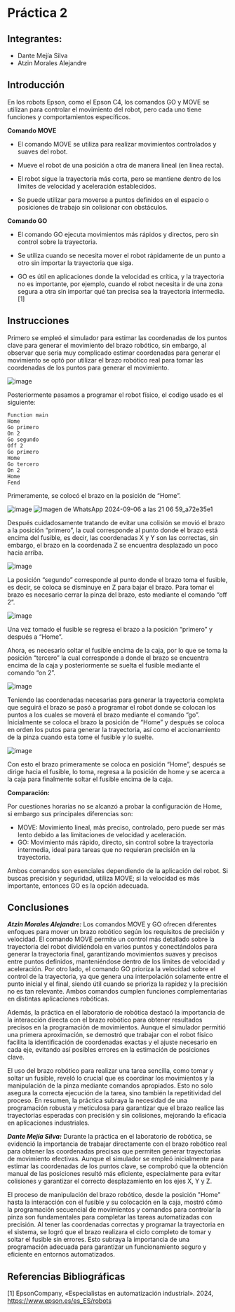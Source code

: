 # Práctica 2
<p align="justify">

## Integrantes:
- Dante Mejía Silva
- Atzin Morales Alejandre

## Introducción
En los robots Epson, como el Epson C4, los comandos GO y MOVE se utilizan para controlar el movimiento del robot, pero cada uno tiene funciones y comportamientos específicos.

**Comando MOVE**
- El comando MOVE se utiliza para realizar movimientos controlados y suaves del robot.

- Mueve el robot de una posición a otra de manera lineal (en línea recta).

- El robot sigue la trayectoria más corta, pero se mantiene dentro de los límites de velocidad y aceleración establecidos.

- Se puede utilizar para moverse a puntos definidos en el espacio o posiciones de trabajo sin colisionar con obstáculos.

**Comando GO**
- El comando GO ejecuta movimientos más rápidos y directos, pero sin control sobre la trayectoria.

- Se utiliza cuando se necesita mover el robot rápidamente de un punto a otro sin importar la trayectoria que siga.

- GO es útil en aplicaciones donde la velocidad es crítica, y la trayectoria no es importante, por ejemplo, cuando el robot necesita ir de una zona segura a otra sin importar qué tan precisa sea la trayectoria intermedia. [1]

## Instrucciones
Primero se empleó el simulador para estimar las coordenadas de los puntos clave para generar el movimiento del brazo robótico, sin embargo, al observar que sería muy complicado estimar coordenadas para generar el movimiento se optó por utilizar el brazo robótico real para tomar las coordenadas de los puntos para generar el movimiento.

![image](https://github.com/user-attachments/assets/70d517ff-50a3-42ec-8dd3-524b8f3317e8)

Posteriormente pasamos a programar el robot físico, el codigo usado es el siguiente:
```
Function main
Home
Go primero
On 2
Go segundo
Off 2
Go primero
Home
Go tercero
On 2
Home
Fend
```
Primeramente, se colocó el brazo en la posición de “Home”.

![image](https://github.com/user-attachments/assets/a9802f0f-37f8-452f-9dea-7b1c052624fb)
![Imagen de WhatsApp 2024-09-06 a las 21 06 59_a72e35e1](https://github.com/user-attachments/assets/cfe62f50-e5b8-4858-9d20-5329b783c333)

Después cuidadosamente tratando de evitar una colisión se movió el brazo a la posición “primero”, la cual corresponde al punto donde el brazo está encima del fusible, es decir, las coordenadas X y Y son las correctas, sin embargo, el brazo en la coordenada Z se encuentra desplazado un poco hacia arriba.

![image](https://github.com/user-attachments/assets/875c6652-5476-442f-8070-d74bd59e48bc)

La posición “segundo” corresponde al punto donde el brazo toma el fusible, es decir, se coloca se disminuye en Z para bajar el brazo. Para tomar el brazo es necesario cerrar la pinza del brazo, esto mediante el comando “off 2”.

![image](https://github.com/user-attachments/assets/ebf394fe-d91f-442f-b0b0-a1cd8caa1bc5)

Una vez tomado el fusible se regresa el brazo a la posición “primero” y después a “Home”.

Ahora, es necesario soltar el fusible encima de la caja, por lo que se toma la posición “tercero” la cual corresponde a donde el brazo se encuentra encima de la caja y posteriormente se suelta el fusible mediante el comando “on 2”.

![image](https://github.com/user-attachments/assets/97e77880-f3ab-4ce7-af2f-9f4b6c5daf91)

Teniendo las coordenadas necesarias para generar la trayectoria completa que seguirá el brazo se pasó a programar el robot donde se colocan los puntos a los cuales se moverá el brazo mediante el comando “go”. Inicialmente se coloca el brazo la posición de “Home” y después se coloca en orden los putos para generar la trayectoria, así como el accionamiento de la pinza cuando esta tome el fusible y lo suelte.

![image](https://github.com/user-attachments/assets/d4d6159c-69e2-4b76-863b-e2b282353a5e)

Con esto el brazo primeramente se coloca en posición “Home”, después se dirige hacia el fusible, lo toma, regresa a la posición de home y se acerca a la caja para finalmente soltar el fusible encima de la caja. 

**Comparación:**

Por cuestiones horarias no se alcanzó a probar la configuración de Home, si embargo sus principales diferencias son:

- MOVE: Movimiento lineal, más preciso, controlado, pero puede ser más lento debido a las limitaciones de velocidad y aceleración.
- GO: Movimiento más rápido, directo, sin control sobre la trayectoria intermedia, ideal para tareas que no requieran precisión en la trayectoria.
  
Ambos comandos son esenciales dependiendo de la aplicación del robot. Si buscas precisión y seguridad, utiliza MOVE; si la velocidad es más importante, entonces GO es la opción adecuada.

## Conclusiones
***Atzin Morales Alejandre:*** Los comandos MOVE y GO ofrecen diferentes enfoques para mover un brazo robótico según los requisitos de precisión y velocidad. El comando MOVE permite un control más detallado sobre la trayectoria del robot dividiéndola en varios puntos y conectándolos para generar la trayectoria final, garantizando movimientos suaves y precisos entre puntos definidos, manteniéndose dentro de los límites de velocidad y aceleración. Por otro lado, el comando GO prioriza la velocidad sobre el control de la trayectoria, ya que genera una interpolación solamente entre el punto inicial y el final, siendo útil cuando se prioriza la rapidez y la precisión no es tan relevante. Ambos comandos cumplen funciones complementarias en distintas aplicaciones robóticas. 

Además, la práctica en el laboratorio de robótica destacó la importancia de la interacción directa con el brazo robótico para obtener resultados precisos en la programación de movimientos. Aunque el simulador permitió una primera aproximación, se demostró que trabajar con el robot físico facilita la identificación de coordenadas exactas y el ajuste necesario en cada eje, evitando así posibles errores en la estimación de posiciones clave.

El uso del brazo robótico para realizar una tarea sencilla, como tomar y soltar un fusible, reveló lo crucial que es coordinar los movimientos y la manipulación de la pinza mediante comandos apropiados. Esto no solo asegura la correcta ejecución de la tarea, sino también la repetitividad del proceso. En resumen, la práctica subraya la necesidad de una programación robusta y meticulosa para garantizar que el brazo realice las trayectorias esperadas con precisión y sin colisiones, mejorando la eficacia en aplicaciones industriales.

***Dante Mejía Silva:*** Durante la práctica en el laboratorio de robótica, se evidenció la importancia de trabajar directamente con el brazo robótico real para obtener las coordenadas precisas que permiten generar trayectorias de movimiento efectivas. Aunque el simulador se empleó inicialmente para estimar las coordenadas de los puntos clave, se comprobó que la obtención manual de las posiciones resultó más eficiente, especialmente para evitar colisiones y garantizar el correcto desplazamiento en los ejes X, Y y Z.

El proceso de manipulación del brazo robótico, desde la posición "Home" hasta la interacción con el fusible y su colocación en la caja, mostró cómo la programación secuencial de movimientos y comandos para controlar la pinza son fundamentales para completar las tareas automatizadas con precisión. Al tener las coordenadas correctas y programar la trayectoria en el sistema, se logró que el brazo realizara el ciclo completo de tomar y soltar el fusible sin errores. Esto subraya la importancia de una programación adecuada para garantizar un funcionamiento seguro y eficiente en entornos automatizados.

## Referencias Bibliográficas 
[1] 	EpsonCompany, «Especialistas en automatización industrial». 2024, https://www.epson.es/es_ES/robots

</p>

